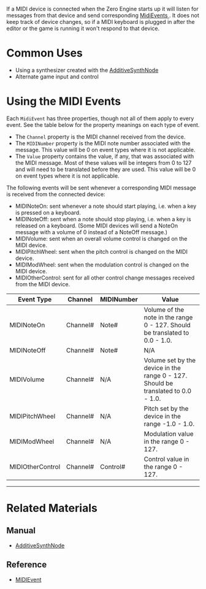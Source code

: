 If a MIDI device is connected when the Zero Engine starts up it will listen for messages from that device and send corresponding [ MidiEvents ](https://github.com/ArendDanielek/ZeroDocsTest/blob/master/code_reference/class_reference/midievent.markdown). It does not keep track of device changes, so if a MIDI keyboard is plugged in after the editor or the game is running it won't respond to that device.

 # Common Uses

- Using a synthesizer created with the [AdditiveSynthNode ](https://github.com/ArendDanielek/ZeroDocsTest/blob/master/zero_editor_documentation/zeromanual/audio/soundnode/additivesynthnode.markdown)
- Alternate game input and control 

 # Using the MIDI Events

Each `MidiEvent` has three properties, though not all of them apply to every event. See the table below for the property meanings on each type of event.
- The `Channel` property is the MIDI channel received from the device.
- The `MIDINumber` property is the MIDI note number associated with the message. This value will be 0 on event types where it is not applicable.
- The `Value` property contains the value, if any, that was associated with the MIDI message. Most of these values will be integers from 0 to 127 and will need to be translated before they are used. This value will be 0 on event types where it is not applicable.

The following events will be sent whenever a corresponding MIDI message is received from the connected device:

- MIDINoteOn: sent whenever a note should start playing, i.e. when a key is pressed on a keyboard. 
- MIDINoteOff: sent when a note should stop playing, i.e. when a key is released on a keyboard. (Some MIDI devices will send a NoteOn message with a volume of 0 instead of a NoteOff message.)
- MIDIVolume: sent when an overall volume control is changed on the MIDI device. 
- MIDIPitchWheel: sent when the pitch control is changed on the MIDI device.
- MIDIModWheel: sent when the modulation control is changed on the MIDI device.
- MIDIOtherControl: sent for all other control change messages received from the MIDI device.


| Event Type | Channel   | MIDINumber  | Value 
| ---- | ---- | ---- | ----
| MIDINoteOn | Channel# | Note# | Volume of the note in the range 0 - 127. Should be translated to 0.0 - 1.0.
| MIDINoteOff | Channel# | Note# | N/A
| MIDIVolume | Channel# | N/A | Volume set by the device in the range 0 - 127. Should be translated to 0.0 - 1.0.
| MIDIPitchWheel | Channel# | N/A | Pitch set by the device in the range -1.0 - 1.0.
| MIDIModWheel | Channel# | N/A | Modulation value in the range 0 - 127.
| MIDIOtherControl | Channel# | Control# | Control value in the range 0 - 127.

---
 # Related Materials

 ## Manual

- [AdditiveSynthNode ](https://github.com/ArendDanielek/ZeroDocsTest/blob/master/zero_editor_documentation/zeromanual/audio/soundnode/additivesynthnode.markdown)

 ## Reference

- [ MIDIEvent ](https://github.com/ArendDanielek/ZeroDocsTest/blob/master/code_reference/class_reference/midievent.markdown) 
  
  
  
  
  
  
  

 